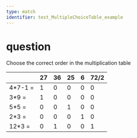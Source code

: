 ```yaml
---
type: match
identifier: test_MultipleChoiceTable_example
---
```

# question
Choose the correct order in the multiplication table

|        |27|36|25| 6 |72/2|
|--------|--|--|--|---|----|
|4*7-1 = |1 |0 |0 | 0 |  0 |
|3*9 =   |1 |0 |0 | 0 |  0 |
|5*5 =   |0 |0 |1 | 0 |  0 |
|2*3 =   |0 |0 |0 | 1 |  0 |
|12*3 =  |0 |1 |0 | 0 |  1 |

